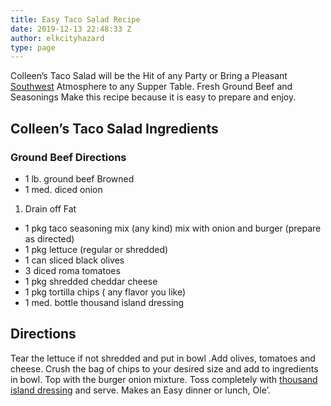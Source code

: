 ```yaml
---
title: Easy Taco Salad Recipe
date: 2019-12-13 22:48:33 Z
author: elkcityhazard
type: page
---
```


Colleen&#8217;s Taco Salad will be the Hit of any Party or Bring a Pleasant [Southwest][1] Atmosphere to any Supper Table. Fresh Ground Beef and Seasonings Make this recipe because it is easy to prepare and enjoy.

## Colleen&#8217;s Taco Salad Ingredients

### Ground Beef Directions

  * 1 lb. ground beef Browned
  * 1 med. diced onion

  1. Drain off Fat

  * 1 pkg taco seasoning mix (any kind) mix with onion and burger (prepare as directed)
  * 1 pkg lettuce (regular or shredded)
  * 1 can sliced black olives
  * 3 diced roma tomatoes
  * 1 pkg shredded cheddar cheese
  * 1 pkg tortilla chips ( any flavor you like)
  * 1 med. bottle thousand island dressing

## Directions

Tear the lettuce if not shredded and put in bowl .Add olives, tomatoes and cheese. Crush the bag of chips to your desired size and add to ingredients in bowl. Top with the burger onion mixture. Toss completely with [thousand island dressing][2] and serve. Makes an Easy dinner or lunch, Ole&#8217;.

 [1]: /wordpress/easy-mexican-recipes/
 [2]: /wordpress/chef-franks-seasoning-recipes/tartar-sauce-for-fish/